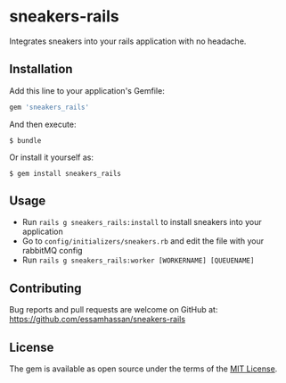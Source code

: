 # sneakers-rails

Integrates sneakers into your rails application with no headache.

## Installation

Add this line to your application's Gemfile:

```ruby
gem 'sneakers_rails'
```

And then execute:

    $ bundle

Or install it yourself as:

    $ gem install sneakers_rails

## Usage

- Run `rails g sneakers_rails:install` to install sneakers into your application
- Go to `config/initializers/sneakers.rb` and edit the file with your rabbitMQ config
- Run `rails g sneakers_rails:worker [WORKERNAME] [QUEUENAME]`

## Contributing

Bug reports and pull requests are welcome on GitHub at:
https://github.com/essamhassan/sneakers-rails


## License

The gem is available as open source under the terms of the [MIT License](http://opensource.org/licenses/MIT).
